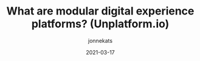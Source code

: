 ---
title:  "What are modular digital experience platforms? (Unplatform.io)"
date: 2021-03-17
author: jonnekats
comments: true
image: ./images/modular-dxp.webp
tags: [Composable]
external: true
url: https://unplatform.io/stories/what-are-modular-digital-experience-platforms
description: "Digital experience platforms (DXP) come in two flavors: integrated DXPs and modular DXPs. The latter became a lot more attractive by recent developments, such as the API economy and the Jamstack. This article aims to give you a clear view of the difference between integrated- and modular DXPs and why modular DXPs are on the rise."
---